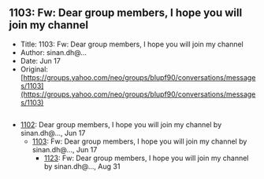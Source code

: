 ## 1103: Fw: Dear group members, I hope you will join my channel

- Title: 1103: Fw: Dear group members, I hope you will join my channel
- Author: sinan.dh@...
- Date: Jun 17
- Original: [https://groups.yahoo.com/neo/groups/blupf90/conversations/messages/1103](https://groups.yahoo.com/neo/groups/blupf90/conversations/messages/1103)

```

```

- [1102](1102.md): Dear group members, I hope you will join my channel by sinan.dh@..., Jun 17
    - [1103](1103.md): Fw: Dear group members, I hope you will join my channel by sinan.dh@..., Jun 17
        - [1123](1123.md): Fw: Dear group members, I hope you will join my channel by sinan.dh@..., Aug 31
